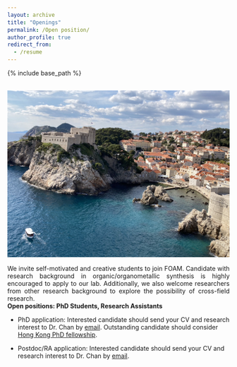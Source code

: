 ```yaml
---
layout: archive
title: "Openings"
permalink: /Open position/
author_profile: true
redirect_from:
  - /resume
---
```


{% include base_path %}

<br/> <img src='/images/IMG_0133.JPG'>

<div style="text-align: justify">
We invite self-motivated and creative students to join FOAM. Candidate with research background in organic/organometallic synthesis is highly encouraged to apply to our lab. Additionally, we also welcome researchers from other research background to explore the possibility of cross-field research.
</div>
<b>Open positions:  PhD Students, Research Assistants</b>


* PhD application: Interested candidate should send your CV and research interest to Dr. Chan by [email](mailto:chinychan2@cityu.edu.hk). Outstanding candidate should consider [Hong Kong PhD fellowship](https://www.cityu.edu.hk/pg/hong-kong-phd-fellowship-scheme).

* Postdoc/RA application: Interested candidate should send your CV and research interest to Dr. Chan by [email](mailto:chinychan2@cityu.edu.hk). 


